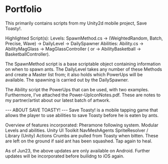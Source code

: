 # Portfolio

This primarily contains scripts from my Unity2d mobile project, Save Toasty!.

Highlighted Script(s):
Levels: SpawnMethod.cs -> (WeightedRandom, Batch, Precise, Wave) -> DailyLevel -> DailySpawner
Abilities: Ability.cs -> AbilityMagGlass -> MagGlassController ( or -> AbilityBasketball -> BasketballController).

The SpawnMethod script is a base scriptable object containing information on when to spawn ants. The DailyLevel takes any number of these Methods and create a Master list from; it also holds which PowerUps will be available. The spawning is carried out by the DailySpawner.

The Ability script the PowerUps that can be used, with two examples. Furthermore, I've attached the Power-UpIconNotes.pdf. These are notes to my partner/artist about our latest batch of artwork.

--- ABOUT SAVE TOASTY! ---
Save Toasty! is a mobile tapping game that allows the player to use abilities to save Toasty before he is eaten by ants.

Overview of features incorporated:
Pheramone following system.
Modular Levels and abilities.
Unity UI Toolkit
NavMeshAgents
SpriteResolver / Library
(Unity) Actions
Crumbs are pulled from Toasty when bitten. These are left on the ground if said ant has been squashed. Tap again to heal.

As of Jun23, the above updates are only available on Android. Further updates will be incorporated before builidng to iOS again.
